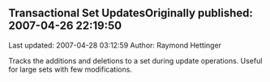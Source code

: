 ## Transactional Set UpdatesOriginally published: 2007-04-26 22:19:50 
Last updated: 2007-04-28 03:12:59 
Author: Raymond Hettinger 
 
Tracks the additions and deletions to a set during update operations.  Useful for large sets with few modifications.